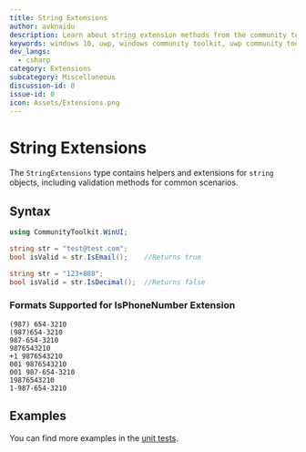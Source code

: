 ```yaml
---
title: String Extensions
author: avknaidu
description: Learn about string extension methods from the community toolkit. See code examples, requirements, and API information.
keywords: windows 10, uwp, windows community toolkit, uwp community toolkit, uwp toolkit, Extensions, string
dev_langs:
  - csharp
category: Extensions
subcategory: Miscellaneous
discussion-id: 0
issue-id: 0
icon: Assets/Extensions.png
---
```


# String Extensions

The `StringExtensions` type contains helpers and extensions for `string` objects, including validation methods for common scenarios.

## Syntax

```csharp
using CommunityToolkit.WinUI;

string str = "test@test.com";
bool isValid = str.IsEmail();    //Returns true

string str = "123+888";
bool isValid = str.IsDecimal();  //Returns false
```

### Formats Supported for **IsPhoneNumber** Extension

```
(987) 654-3210
(987)654-3210
987-654-3210
9876543210
+1 9876543210
001 9876543210
001 987-654-3210
19876543210
1-987-654-3210
```

## Examples

You can find more examples in the [unit tests](https://github.com/windows-toolkit/WindowsCommunityToolkit/tree/rel/7.1.0/UnitTests).

